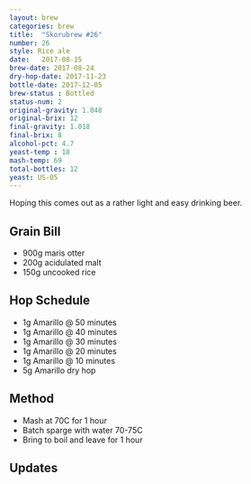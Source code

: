 ```yaml
---
layout: brew
categories: brew
title:  "Skorubrew #26"
number: 26
style: Rice ale
date:   2017-08-15
brew-date: 2017-08-24
dry-hop-date: 2017-11-23
bottle-date: 2017-12-05
brew-status : Bottled
status-num: 2
original-gravity: 1.048
original-brix: 12
final-gravity: 1.018 
final-brix: 8
alcohol-pct: 4.7
yeast-temp : 18
mash-temp: 69
total-bottles: 12
yeast: US-05
---
```


Hoping this comes out as a rather light and easy drinking beer.


Grain Bill
-----
* 900g maris otter
* 200g acidulated malt
* 150g uncooked rice


Hop Schedule
-------------

* 1g Amarillo @ 50 minutes
* 1g Amarillo @ 40 minutes
* 1g Amarillo @ 30 minutes
* 1g Amarillo @ 20 minutes
* 1g Amarillo @ 10 minutes
* 5g Amarillo dry hop

Method
-------

* Mash at 70C for 1 hour
* Batch sparge with water 70-75C
* Bring to boil and leave for 1 hour


Updates
-------



